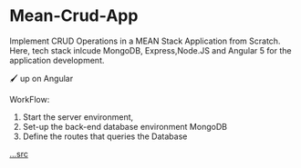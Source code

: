 # Mean-Crud-App
Implement CRUD Operations in a MEAN Stack Application from Scratch. Here, tech stack inlcude MongoDB, Express,Node.JS and Angular 5 for the application development.

🖌 up on Angular 

WorkFlow:
1. Start the server environment,
2. Set-up the back-end database environment MongoDB
3. Define the routes that queries the Database


<a href="https://www.youtube.com/watch?v=UYh6EvpQquw">...src</a>
